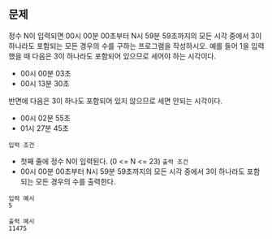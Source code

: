 ## 문제
정수 N이 입력되면 00시 00분 00초부터 N시 59분 59초까지의 모든 시각 중에서
3이 하나라도 포함되는 모든 경우의 수를 구하는 프로그램을 작성하시오.
예를 들어 1을 입력했을 때 다음은 3이 하나라도 포함되어 있으므로 세어야 하는
시각이다.

- 00시 00분 03초
- 00시 13분 30초

반면에 다음은 3이 하나도 포함되어 있지 않으므로 세면 안되는 시각이다.

- 00시 02분 55초
- 01시 27분 45초

`입력 조건`
- 첫째 줄에 정수 N이 입력된다. (0 <= N <= 23)
`출력 조건`
- 00시 00분 00초부터 N시 59분 59초까지의 모든 시각 중에서
3이 하나라도 포함되는 모든 경우의 수를 출력한다.

```
입력 예시
5

출력 예시
11475
```